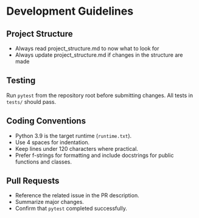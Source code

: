 # Development Guidelines

## Project Structure
- Always read project_structure.md to now what to look for
- Always update project_structure.md if changes in the structure are made

## Testing
Run `pytest` from the repository root before submitting changes. All tests in
`tests/` should pass.

## Coding Conventions
- Python 3.9 is the target runtime (`runtime.txt`).
- Use 4 spaces for indentation.
- Keep lines under 120 characters where practical.
- Prefer f-strings for formatting and include docstrings for public functions
  and classes.

## Pull Requests
- Reference the related issue in the PR description.
- Summarize major changes.
- Confirm that `pytest` completed successfully.

